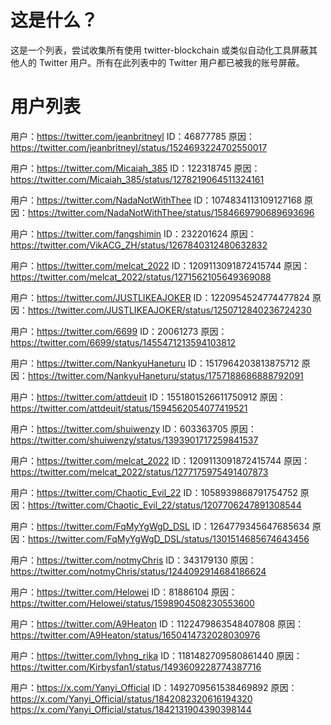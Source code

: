 # 这是什么？
这是一个列表，尝试收集所有使用 twitter-blockchain 或类似自动化工具屏蔽其他人的 Twitter 用户。所有在此列表中的 Twitter 用户都已被我的账号屏蔽。

# 用户列表
用户：https://twitter.com/jeanbritneyl
ID：46877785
原因：https://twitter.com/jeanbritneyl/status/1524693224702550017

用户：https://twitter.com/Micaiah_385
ID：122318745
原因：https://twitter.com/Micaiah_385/status/1278219064511324161

用户：https://twitter.com/NadaNotWithThee
ID：1074834113109127168
原因：https://twitter.com/NadaNotWithThee/status/1584669790689693696

用户：https://twitter.com/fangshimin
ID：232201624
原因：https://twitter.com/VikACG_ZH/status/1267840312480632832

用户：https://twitter.com/melcat_2022
ID：1209113091872415744
原因：https://twitter.com/melcat_2022/status/1271562105649369088

用户：https://twitter.com/JUSTLIKEAJOKER
ID：1220954524774477824
原因：https://twitter.com/JUSTLIKEAJOKER/status/1250712840236724230

用户：https://twitter.com/6699
ID：20061273
原因：https://twitter.com/6699/status/1455471213594103812

用户：https://twitter.com/NankyuHaneturu
ID：1517964203813875712
原因：https://twitter.com/NankyuHaneturu/status/1757188686888792091

用户：https://twitter.com/attdeuit
ID：1551801526611750912
原因：https://twitter.com/attdeuit/status/1594562054077419521

用户：https://twitter.com/shuiwenzy
ID：603363705
原因：https://twitter.com/shuiwenzy/status/1393901717259841537

用户：https://twitter.com/melcat_2022
ID：1209113091872415744
原因：https://twitter.com/melcat_2022/status/1277175975491407873

用户：https://twitter.com/Chaotic_Evil_22
ID：1058939868791754752
原因：https://twitter.com/Chaotic_Evil_22/status/1207706247891308544

用户：https://twitter.com/FqMyYgWgD_DSL
ID：1264779345647685634
原因：https://twitter.com/FqMyYgWgD_DSL/status/1301514685674643456

用户：https://twitter.com/notmyChris
ID：343179130
原因：https://twitter.com/notmyChris/status/1244092914684186624

用户：https://twitter.com/Helowei
ID：81886104
原因：https://twitter.com/Helowei/status/1598904508230553600

用户：https://twitter.com/A9Heaton
ID：1122479863548407808
原因：https://twitter.com/A9Heaton/status/1650414732028030976

用户：https://twitter.com/lyhng_rika
ID：1181482709580861440
原因：https://twitter.com/Kirbysfan1/status/1493609228774387716

用户：https://x.com/Yanyi_Official
ID：1492709561538469892
原因：https://x.com/Yanyi_Official/status/1842082320616194320 https://x.com/Yanyi_Official/status/1842131904390398144
